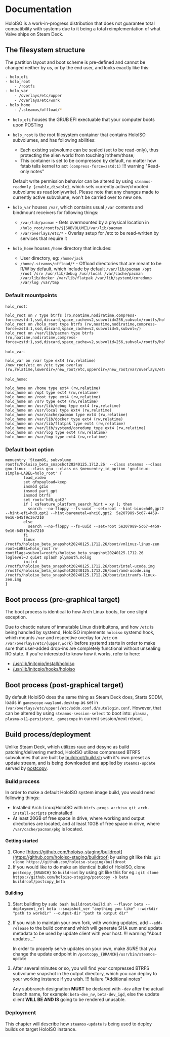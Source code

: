 # Documentation
HoloISO is a work-in-progress distribution that does not guarantee total compatibility with systems due to it being a total reimplementation of what Valve ships on Steam Deck.

## The filesystem structure
The partition layout and boot scheme is pre-defined and cannot be changed neither by us, or by the end user, and looks exactly like this:
```bash
- holo_efi
- holo_root
    - /rootfs
- holo_var
    - /overlays/etc/upper
    - /overlays/etc/work
- holo_home
    - /.steamos/offload/*
```
- `holo_efi` houses the GRUB EFI exectuable that your computer boots upon POSTing
- `holo_root` is the root filesystem container that contains HoloISO subvolumes, and has following abilities:
    - Each existing subvolume can be sealed (set to be read-only), thus protecting the alien world from touching it/them/those;
    - This container is set to be compressed by default, no matter how fstab tells kernel to act `(compress-force=zstd:1)`
!!! warning "Read-only notes"

    Default write permission behavior can be altered by using `steamos-readonly {enable,disable}`, which sets currently active/chrooted subvolume as read{only/write}. Please note that any changes made to currently active subvolume, won't be carried over to new one.
- `holo_var` houses `/var`, which contains usual `/var` contents and bindmount receivers for following things:
    - `/var/lib/pacman` - Gets overmounted by a physical location in `/holo_root/rootfs/${SUBVOLUME}/var/lib/pacman`
    - `/var/overlays/etc/*` - Overlay setup for /etc to be read-written by services that require it
- `holo_home` houses `/home` directory that includes:
    - User directory, eg: `/home/jack`
    - `/home/.steamos/offload/*` - Offload directories that are meant to be R/W by default, which include by default `/var/lib/pacman /opt /root /srv /usr/lib/debug /usr/local /var/cache/pacman /var/lib/docker /var/lib/flatpak /var/lib/systemd/coredump /var/log /var/tmp`
### Default mountpoints
`holo_root`:
```
holo_root on / type btrfs (ro,noatime,nodiratime,compress-force=zstd:1,ssd,discard,space_cache=v2,subvolid=256,subvol=/rootfs/holoiso_beta_snapshot20240125.1712.26)
holo_root on /holo_root type btrfs (rw,noatime,nodiratime,compress-force=zstd:1,ssd,discard,space_cache=v2,subvolid=5,subvol=/)
holo_root on /var/lib/pacman type btrfs (ro,noatime,nodiratime,compress-force=zstd:1,ssd,discard,space_cache=v2,subvolid=256,subvol=/rootfs/holoiso_beta_snapshot20240125.1712.26)
```
`holo_var`:
```
holo_var on /var type ext4 (rw,relatime)
/new_root/etc on /etc type overlay (rw,relatime,lowerdir=/new_root/etc,upperdir=/new_root/var/overlays/etc/upper,workdir=/new_root/var/overlays/etc/work,index=off,metacopy=off)
```
`holo_home`:
```
holo_home on /home type ext4 (rw,relatime)
holo_home on /opt type ext4 (rw,relatime)
holo_home on /root type ext4 (rw,relatime)
holo_home on /srv type ext4 (rw,relatime)
holo_home on /usr/lib/debug type ext4 (rw,relatime)
holo_home on /usr/local type ext4 (rw,relatime)
holo_home on /var/cache/pacman type ext4 (rw,relatime)
holo_home on /var/lib/docker type ext4 (rw,relatime)
holo_home on /var/lib/flatpak type ext4 (rw,relatime)
holo_home on /var/lib/systemd/coredump type ext4 (rw,relatime)
holo_home on /var/log type ext4 (rw,relatime)
holo_home on /var/tmp type ext4 (rw,relatime)
```
### Default boot option
```
menuentry 'SteamOS, subvolume rootfs/holoiso_beta_snapshot20240125.1712.26' --class steamos --class gnu-linux --class gnu --class os $menuentry_id_option 'gnulinux-simple-LABEL=holo_root' {
        load_video
        set gfxpayload=keep
        insmod gzio
        insmod part_gpt
        insmod btrfs
        set root='hd0,gpt2'
        if [ x$feature_platform_search_hint = xy ]; then
          search --no-floppy --fs-uuid --set=root --hint-bios=hd0,gpt2 --hint-efi=hd0,gpt2 --hint-baremetal=ahci0,gpt2  5e207989-5c67-4459-9e16-645f9c3e7210
        else
          search --no-floppy --fs-uuid --set=root 5e207989-5c67-4459-9e16-645f9c3e7210
        fi
        linux   /rootfs/holoiso_beta_snapshot20240125.1712.26/boot/vmlinuz-linux-zen root=LABEL=holo_root rw rootflags=subvol=rootfs/holoiso_beta_snapshot20240125.1712.26  loglevel=3 quiet splash plymouth.nolog
        initrd  /rootfs/holoiso_beta_snapshot20240125.1712.26/boot/intel-ucode.img /rootfs/holoiso_beta_snapshot20240125.1712.26/boot/amd-ucode.img /rootfs/holoiso_beta_snapshot20240125.1712.26/boot/initramfs-linux-zen.img
}
```
## Boot process (pre-graphical target)
The boot process is identical to how Arch Linux boots, for one slight exception.

Due to chaotic nature of immutable Linux distribuitons, and how `/etc` is being handled by systemd, HoloISO implements `holoiso` systemd hook, which mounts `/var` and respective overlay for `/etc` on `/var/overlays/etc/{upper,work}` before systemd starts in order to make sure that user-added drop-ins are completely functional without unsealing RO state.
If you're interested to know how it works, refer to here:

- [/usr/lib/initcpio/install/holoiso](https://github.com/holoiso-staging/postcopy/blob/beta/usr/lib/initcpio/install/holoiso)
- [/usr/lib/initcpio/hooks/holoiso](https://github.com/holoiso-staging/postcopy/blob/beta/usr/lib/initcpio/hooks/holoiso)

## Boot process (post-graphical target)
By default HoloISO does the same thing as Steam Deck does, Starts SDDM, loads in `gamescope-wayland.desktop` as set in `(var/overlays/etc/upper)/etc/sddm.conf.d/autologin.conf`. However, that can be altered by using `steamos-session-select` to boot into: `plasma, plasma-x11-persistent, gamescope` in current session/next reboot.

## Build process/deployment
Unlike Steam Deck, which utilizes rauc and desync as build patching/delivering method, HoloISO utilizes compressed BTRFS subvolumes that are built by [buildroot/build.sh](https://github.com/holoiso-staging/buildroot/blob/master/build.sh) with it's own preset as update stream, and is being downloaded and applied by `steamos-update` served by [postcopy](https://github.com/holoiso-staging/postcopy).

### Build process
In order to make a default HoloISO system image build, you would need following things:

- Installed Arch Linux/HoloISO with `btrfs-progs archiso git arch-install-scripts` preinstalled
- At least 20GB of free space in drive, where working and output directories are located, and at least 10GB of free space in drive, where `/var/cache/pacman/pkg` is located.
#### Getting started
1. Clone [https://github.com/holoiso-staging/buildroot](https://github.com/holoiso-staging/buildroot) by using git like this: `git clone https://github.com/holoiso-staging/buildroot`
2. If you would like to do make an identical build of HoloISO, clone `postcopy_{BRANCH}` to `buildroot` by using git like this for eg.: `git clone https://github.com/holoiso-staging/postcopy -b beta buildroot/postcopy_beta`
#### Building
1. Start building by `sudo bash buildroot/build.sh --flavor beta --deployment_rel beta --snapshot_ver "anything you like" --workdir "path to workdir" --output-dir "path to output dir"`
2. If you wish to maintain your own fork, with working updates, add `--add-release` to the build command which will generate SHA sum and update metadata to be used by update client with your host.
!!! warning "About updates..."

    In order to properly serve updates on your own, make *SURE* that you change the update endpoint in `/postcopy_{BRANCH}/usr/bin/steamos-update`
3. After several minutes or so, you will find your compressed BTRFS subvolume snapshot in the output directory, which you can deploy to your working instance if you wish.
!!! failure "Additional notes"

    Any subbranch designation **MUST** be declared with `-dev` after the actual branch name, for example: `beta-dev_nv`, `beta-dev_igd`, else the update client **WILL BE AND IS** going to be rendered unusable.

### Deployment
This chapter will describe how `steamos-update` is being used to deploy builds on target HoloISO instance.
